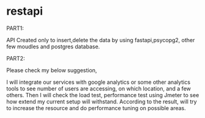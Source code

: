# restapi

PART1:

API Created only to insert,delete the data by using fastapi,psycopg2, other few moudles and postgres database.

PART2:

Please check my below suggestion,


I will integrate our services with google analytics or some other analytics tools to see number of users are accessing, on which location, and a few others. Then I will check the load test, performance test using Jmeter to see how extend my current setup will withstand. According to the result, will try to increase the resource and do performance tuning on possible areas.

